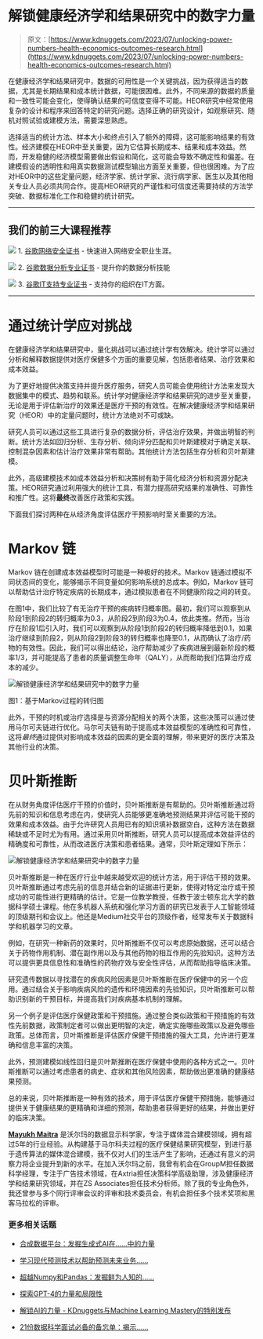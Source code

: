# 解锁健康经济学和结果研究中的数字力量

> 原文：[https://www.kdnuggets.com/2023/07/unlocking-power-numbers-health-economics-outcomes-research.html](https://www.kdnuggets.com/2023/07/unlocking-power-numbers-health-economics-outcomes-research.html)

在健康经济学和结果研究中，数据的可用性是一个关键挑战，因为获得适当的数据，尤其是长期结果和成本统计数据，可能很困难。此外，不同来源的数据的质量和一致性可能会变化，使得确认结果的可信度变得不可能。HEOR研究中经常使用复杂的设计和程序来回答特定的研究问题。选择正确的研究设计，如观察研究、随机对照试验或建模方法，需要深思熟虑。

选择适当的统计方法、样本大小和终点引入了额外的障碍，这可能影响结果的有效性。经济建模在HEOR中至关重要，因为它估算长期成本、结果和成本效益。然而，开发稳健的经济模型需要做出假设和简化，这可能会导致不确定性和偏差。在建模假设的透明性和用真实数据测试模型输出方面至关重要，但也很困难。为了应对HEOR中的这些定量问题，经济学家、统计学家、流行病学家、医生以及其他相关专业人员必须共同合作。提高HEOR研究的严谨性和可信度还需要持续的方法学突破、数据标准化工作和稳健的统计研究。

* * *

## 我们的前三大课程推荐

![](../Images/0244c01ba9267c002ef39d4907e0b8fb.png) 1\. [谷歌网络安全证书](https://www.kdnuggets.com/google-cybersecurity) - 快速进入网络安全职业生涯。

![](../Images/e225c49c3c91745821c8c0368bf04711.png) 2\. [谷歌数据分析专业证书](https://www.kdnuggets.com/google-data-analytics) - 提升你的数据分析技能

![](../Images/0244c01ba9267c002ef39d4907e0b8fb.png) 3\. [谷歌IT支持专业证书](https://www.kdnuggets.com/google-itsupport) - 支持你的组织在IT方面。

* * *

# 通过统计学应对挑战

在健康经济学和结果研究中，量化挑战可以通过统计学有效解决。统计学可以通过分析和解释数据提供对医疗保健多个方面的重要见解，包括患者结果、治疗效果和成本效益。

为了更好地提供决策支持并提升医疗服务，研究人员可能会使用统计方法来发现大数据集中的模式、趋势和联系。统计学对健康经济学和结果研究的进步至关重要，无论是用于评估新治疗的效果还是医疗干预的有效性。在解决健康经济学和结果研究（HEOR）中的定量问题时，统计方法绝对不可或缺。

研究人员可以通过这些工具进行复杂的数据分析，评估治疗效果，并做出明智的判断。统计方法如回归分析、生存分析、倾向评分匹配和贝叶斯建模对于确定关联、控制混杂因素和估计治疗效果非常有帮助。其他统计方法包括生存分析和贝叶斯建模。

此外，高级建模技术如成本效益分析和决策树有助于简化经济分析和资源分配决策。HEOR研究通过利用强大的统计工具，有潜力提高研究结果的准确性、可靠性和推广性。这将**最终**改善医疗政策和实践。

下面我们探讨两种在从经济角度评估医疗干预影响时至关重要的方法。

# Markov 链

Markov 链在创建成本效益模型时可能是一种极好的技术。Markov 链通过模拟不同状态间的变化，能够揭示不同变量如何影响系统的总成本。例如，Markov 链可以帮助估计治疗特定疾病的长期成本，通过模拟患者在不同健康阶段之间的转变。

在图1中，我们比较了有无治疗干预的疾病转归概率图。最初，我们可以观察到从阶段1到阶段2的转归概率为0.3，从阶段2到阶段3为0.4，依此类推。然而，当治疗在阶段1后引入时，我们可以观察到从阶段1到阶段2的转归概率降低到0.1，如果治疗继续到阶段2，则从阶段2到阶段3的转归概率也降至0.1，从而确认了治疗/药物的有效性。因此，我们可以得出结论，治疗帮助减少了疾病进展到最新阶段的概率1/3，并可能提高了患者的质量调整生命年（QALY），从而帮助我们估算治疗成本的减少。

![解锁健康经济学和结果研究中的数字力量](../Images/e2eaf5bf1fc1654fbf1880d4da8eabda.png)

图1：基于Markov过程的转归图

此外，干预的时机或治疗选择是与资源分配相关的两个决策，这些决策可以通过使用马尔可夫链进行优化。马尔可夫链有助于提高成本效益模型的准确性和可靠性，这将*最终*通过提供对影响成本效益的因素的更全面的理解，带来更好的医疗决策及其他行业的决策。

# 贝叶斯推断

在从财务角度评估医疗干预的价值时，贝叶斯推断是有帮助的。贝叶斯推断通过将先前的知识和信息考虑在内，使研究人员能够更准确地预测结果并评估可能干预的效果和成本效益。由于允许研究人员用已有的知识填补数据空白，这种方法在数据稀缺或不足时尤为有用。通过采用贝叶斯推断，研究人员可以提高成本效益评估的精确度和可靠性，从而改进医疗决策和患者结果。通常，贝叶斯定理如下所示：

![解锁健康经济学和结果研究中的数字力量](../Images/1e7bd80b83d8875d41989d29d38bbeb9.png)

贝叶斯推断是一种在医疗行业中越来越受欢迎的统计方法，用于评估干预的效果。贝叶斯推断通过考虑先前的信息并结合新的证据进行更新，使得对特定治疗或干预成功的可能性进行更精确的估计。它是一位教学教授，任教于波士顿东北大学的数据科学硕士课程。他在多机器人系统和强化学习方面的研究已发表于人工智能领域的顶级期刊和会议上。他还是Medium社交平台的顶级作者，经常发布关于数据科学和机器学习的文章。

例如，在研究一种新药的效果时，贝叶斯推断不仅可以考虑原始数据，还可以结合关于药物作用机制、潜在副作用以及与其他药物的相互作用的先验知识。这种方法可以提供更具信息性和准确性的药物疗效与安全性评估，从而帮助指导临床决策。

研究遗传数据以寻找潜在的疾病风险因素是贝叶斯推断在医疗保健中的另一个应用。通过结合关于影响疾病风险的遗传和环境因素的先验知识，贝叶斯推断可以帮助识别新的干预目标，并提高我们对疾病基本机制的理解。

另一个例子是评估医疗保健政策和干预措施。通过整合类似政策和干预措施的有效性先前数据，政策制定者可以做出更明智的决定，确定实施哪些政策以及避免哪些政策。总体而言，贝叶斯推断是评估医疗保健干预措施的强大工具，允许进行更准确和信息丰富的决策。

此外，预测建模如线性回归是贝叶斯推断在医疗保健中使用的各种方式之一。贝叶斯推断可以通过考虑患者的病史、症状和其他风险因素，帮助做出更准确的健康结果预测。

总的来说，贝叶斯推断是一种有效的技术，用于评估医疗保健干预措施，能够通过提供关于健康结果的更精确和详细的预测，帮助患者获得更好的结果，并做出更好的临床决策。

**[Mayukh Maitra](https://www.linkedin.com/in/mayukh-maitra-72525528/)** 是沃尔玛的数据显示科学家，专注于媒体混合建模领域，拥有超过5年的行业经验。从构建基于马尔科夫过程的医疗保健结果研究模型，到进行基于遗传算法的媒体混合建模，我不仅对人们的生活产生了影响，还通过有意义的洞察力将企业提升到新的水平。在加入沃尔玛之前，我曾有机会在GroupM担任数据科学经理，专注于广告技术领域，在Axtria担任决策科学高级助理，涉及健康经济学和结果研究领域，并在ZS Associates担任技术分析师。除了我的专业角色外，我还曾参与多个同行评审会议的评审和技术委员会，有机会担任多个技术奖项和黑客马拉松的评审。

### 更多相关话题

+   [合成数据平台：发掘生成式AI在……中的力量](https://www.kdnuggets.com/2023/07/synthetic-data-platforms-unlocking-power-generative-ai-structured-data.html)

+   [学习现代预测技术以帮助预测未来业务……](https://www.kdnuggets.com/2022/12/sphere-learn-modern-forecasting-techniques-help-predict-future-business-outcomes.html)

+   [超越Numpy和Pandas：发掘鲜为人知的……](https://www.kdnuggets.com/2023/08/beyond-numpy-pandas-unlocking-potential-lesserknown-python-libraries.html)

+   [探索GPT-4的力量和局限性](https://www.kdnuggets.com/2023/07/exploring-power-limitations-gpt4.html)

+   [解锁AI的力量 - KDnuggets与Machine Learning Mastery的特别发布](https://www.kdnuggets.com/2023/07/mlm-unlock-power-ai-special-release-kdnuggets-machine-learning-mastery.html)

+   [21份数据科学面试必备的备忘单：揭示……](https://www.kdnuggets.com/2022/06/21-cheat-sheets-data-science-interviews.html)
